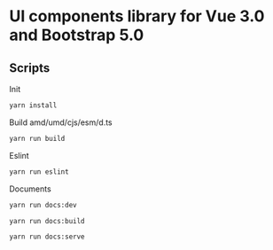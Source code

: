 # UI components library for Vue 3.0 and Bootstrap 5.0
## Scripts

Init

```sh
yarn install
```

Build amd/umd/cjs/esm/d.ts

```sh
yarn run build
```

Eslint

```sh
yarn run eslint
```

Documents

```sh
yarn run docs:dev
```

```sh
yarn run docs:build
```

```sh
yarn run docs:serve
```
